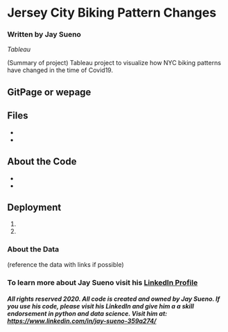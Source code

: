 # Jersey City Biking Pattern Changes
### Written by Jay Sueno
_Tableau_

(Summary of project)
Tableau project to visualize how NYC biking patterns have changed in the time of Covid19.

## GitPage or wepage

## Files

*
*

## About the Code

*
*

## Deployment

1.
2.

### About the Data

(reference the data with links if possible)

### To learn more about Jay Sueno visit his [LinkedIn Profile](https://www.linkedin.com/in/jay-sueno-359a274/)

##### All rights reserved 2020. All code is created and owned by Jay Sueno. If you use his code, please visit his LinkedIn and give him a a skill endorsement in python and data science. Visit him at: https://www.linkedin.com/in/jay-sueno-359a274/